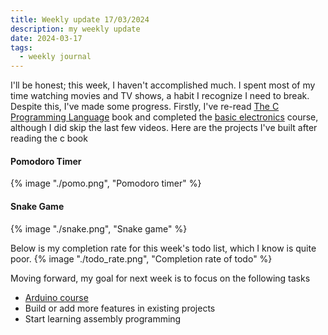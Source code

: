 ```yaml
---
title: Weekly update 17/03/2024
description: my weekly update
date: 2024-03-17
tags:
  - weekly journal
---
```

I'll be honest; this week, I haven't accomplished much. I spent 
most of my time watching movies and TV shows, a habit I recognize 
I need to break. Despite this, I've made some progress. Firstly, 
I've re-read 
[The C Programming Language](https://en.wikipedia.org/wiki/The_C_Programming_Language) book 
and completed the 
[basic electronics](https://www.youtube.com/watch?v=r-X9coYTOV4&list=PLah6faXAgguOeMUIxS22ZU4w5nDvCl5gs) 
course, although I did skip the last few videos. Here are the projects I've built after reading the c book

#### Pomodoro Timer
{% image "./pomo.png", "Pomodoro timer" %}

#### Snake Game
{% image "./snake.png", "Snake game" %}

Below is my completion rate for this week's todo list, which I know is quite poor.
{% image "./todo_rate.png", "Completion rate of todo" %}

Moving forward, my goal for next week is to focus on the following tasks
- [Arduino course](https://www.youtube.com/watch?v=zJ-LqeX_fLU)
- Build or add more features in existing projects
- Start learning assembly programming

